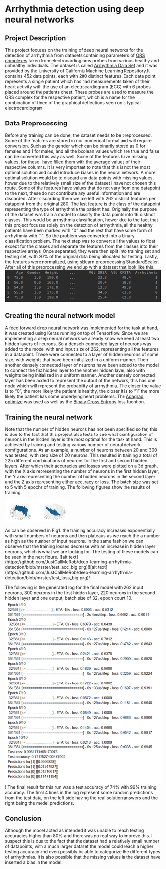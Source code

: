 # Arrhythmia detection using deep neural networks

## Project Description
This project focuses on the training of deep neural networks for the detection of arrhythmia from datasets 
containing parameters of [QRS complexes](https://en.wikipedia.org/wiki/QRS_complex) taken from electrocardiograms 
probes from various healthy and unhealthy individuals.
The dataset is called [Arrhythmia Data Set](https://bigml.com/dashboard/dataset/5c4c9b9500a1e5464c004994) and it was provided by the University of California
Machine Learning Repository.It contains 452 data points, each with 280 distinct features.
Each data point represents a single patient which has had measurements taken of their heart
activity with the use of an electrocardiogram (ECG) with 6 probes placed around the patients
chest. These probes are used to measure the QRS complex for the respective patient, which is
a name for the combination of three of the graphical deflections seen on a typical
electrocardiogram.

## Data Preprocessing
Before any training can be done, the dataset needs to be preprocessed. Some of the features
are stored in non numerical formal and will require conversion. Such as the gender which can
be binarily stored as 0 for females and 1 for males, and all the boolean values which are true
and false can be converted this way as well.
Some of the features have missing values, for these i have filled them with the average values
of their respective columns. It is very important to note that this is not the most optimal solution
and could introduce biases in the neural network. A more optimal solution would be to discard
any data points with missing values, hower due to the relatively small size of the dataset i have
not chosen this route.
Some of the features have values that do not vary from one datapoint to the next, these do not
contribute any useful information and are discarded. After discarding them we are left with 262
distinct features per datapoint from the original 280.
The last feature is the class of the datapoint representing the type of arrhythmia the patient has.
Originally the purpose of the dataset was train a model to classify the data points into 16 distinct
classes. This would be arrhythmia classification, hower due to the fact that this project focuses
solely on the detection of arrhythmia, all the healthy patients have been marked with “0” and the
rest that have some form of arrhythmia with “1”. So the problem was converted into a binary
classification problem.
The next step was to convert all the values to float except for the classes and separate the
features from the classes into their respective arrays. Once separated, they were then split into
training set and testing set, with 20% of the original data being allocated for testing.
Lastly, the features were normalized, using sklearn.preprocessing StandardScaler.
After all of this preprocessing we end up with a dataset that look like this.
![alt text](https://github.com/JustCallMeRob/deep-learning-arrhythmia-detection/blob/master/dataset.PNG)

## Creating the neural network model
A feed forward deep neural network was implemented for the task at hand, 
it was created using Keras running on top of Tensorflow.
Since we are implementing a deep neural network we already know we need at least two hidden layers of neurons.
So a densely connected layer of neurons was added to the model with and input
size of 262, representing all the features in a datapoint. These were connected to a layer of
hidden neurons of some size, with weights that have been initialized in a uniform manner. Then
another densely connected layer of neurons have been added to the model to connect the fist
hidden layer to the another hidden layer, also with weights being initialized in a uniform manner.
Another densely connected layer has been added to represent the output of the network, this
has one node which will represent the probability of arrhythmia. The closer the value is to “0”,
the more likely the patient is healthy, the closer it is to “1” the more likely the patient has some
underlying heart problems.
The [Adagrad optimize]() was used as well as the [Binary Cross Entropy]() loss fucntion.

## Training the neural network
Note that the number of hidden neurons has not been specified so far, this is due to the fact that this project
also tests to see what comfiguration of neurons in the hidden layer is the most optimal for the task at hand. This is achieved
by training and testing various number of neural network comfigurations.
As an example, a number of neurons between 20 and 300 was tested, with step size of 20 neurons. This
resulted in training a total of 225 different combinations of neurons for the first and second
hidden layers. After which their accuracies and losses were plotted on a 3d graph, with the X
axis representing the number of neurons in the first hidden layer, the Y axis representing the
number of hidden neurons in the second layer and the Z axis representing either accuracy or loss.
The batch size was set to 5 with 5 epochs of training.
The following figures show the results of training.
<p float="left">
  <img src="https://github.com/JustCallMeRob/deep-learning-arrhythmia-detection/blob/master/train_acc_big.png" width="100" />
  <img src="https://github.com/JustCallMeRob/deep-learning-arrhythmia-detection/blob/master/train_loss_big.png" width="100" /> 
</p>
As can be observed in Fig1. the training accuracy increases exponentially with small numbers of
neurons and then plateaus as we reach the a number as high as the number of input neurons.
In the same fashion we can observe that the training losses decrease with an increase in hidden
layer neurons, which is what we are looking for.
The testing of these models can be seen in the next figure.
![alt text](https://github.com/JustCallMeRob/deep-learning-arrhythmia-detection/blob/master/test_acc_big.png)!![alt text](https://github.com/JustCallMeRob/deep-learning-arrhythmia-detection/blob/master/test_loss_big.png)!

The following is the generated log for the final model with 262 input neurons, 300 neurons in the
first hidden layer, 220 neurons in the second hidden layer and one output, batch size of 32,
epoch count 10.
![alt text](https://github.com/JustCallMeRob/deep-learning-arrhythmia-detection/blob/master/data.PNG)!
The final result for this run was a test accuracy of 74% with 99% training accuracy.
The final 4 lines in the log represent some random predictions from the test data, on the left side
having the real solution answers and the right being the model predictions.

## Conclusion
Although the model acted as intended it was unable to reach testing accuracies higher than
80% and there was no real way to improve this. I suspect this is due to the fact that the dataset
had a relatively small number of datapoints, with a much larger dataset the model could reach a
higher testing accuracy and even possibly be able to categorize the different types of
arrhythmias. It is also possible that the missing values in the dataset have inserted a bias in the
model.
